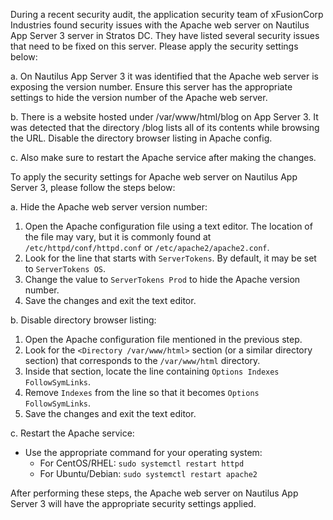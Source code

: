 During a recent security audit, the application security team of xFusionCorp Industries found security issues with the Apache web server on Nautilus App Server 3 server in Stratos DC. They have listed several security issues that need to be fixed on this server. Please apply the security settings below:



a. On Nautilus App Server 3 it was identified that the Apache web server is exposing the version number. Ensure this server has the appropriate settings to hide the version number of the Apache web server.

b. There is a website hosted under /var/www/html/blog on App Server 3. It was detected that the directory /blog lists all of its contents while browsing the URL. Disable the directory browser listing in Apache config.

c. Also make sure to restart the Apache service after making the changes.

To apply the security settings for Apache web server on Nautilus App Server 3, please follow the steps below:

a. Hide the Apache web server version number:
   1. Open the Apache configuration file using a text editor. The location of the file may vary, but it is commonly found at `/etc/httpd/conf/httpd.conf` or `/etc/apache2/apache2.conf`.
   2. Look for the line that starts with `ServerTokens`. By default, it may be set to `ServerTokens OS`.
   3. Change the value to `ServerTokens Prod` to hide the Apache version number.
   4. Save the changes and exit the text editor.

b. Disable directory browser listing:
   1. Open the Apache configuration file mentioned in the previous step.
   2. Look for the `<Directory /var/www/html>` section (or a similar directory section) that corresponds to the `/var/www/html` directory.
   3. Inside that section, locate the line containing `Options Indexes FollowSymLinks`.
   4. Remove `Indexes` from the line so that it becomes `Options FollowSymLinks`.
   5. Save the changes and exit the text editor.

c. Restart the Apache service:
   - Use the appropriate command for your operating system:
     - For CentOS/RHEL: `sudo systemctl restart httpd`
     - For Ubuntu/Debian: `sudo systemctl restart apache2`

After performing these steps, the Apache web server on Nautilus App Server 3 will have the appropriate security settings applied.